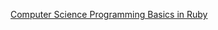 [Computer Science Programming Basics in Ruby](https://www.oreilly.com/library/view/computer-science-programming/9781449356835/)